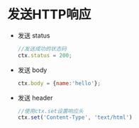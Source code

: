 # 发送HTTP响应

- 发送 status
  
  ```javascript
  //发送成功的状态码
  ctx.status = 200;
  ```

- 发送 body
  
  ```javascript
  ctx.body = {name:'hello'};
  ```

- 发送 header
  
  ```javascript
  //使用ctx.set设置响应头
  ctx.set('Content-Type', 'text/html')
  ```
